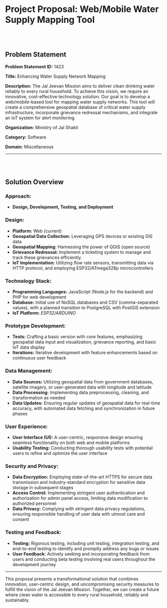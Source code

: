# **Project Proposal: Web/Mobile Water Supply Mapping Tool**

<br/>
<br/>

## **Problem Statement**

**Problem Statement ID:** 1423

**Title:** Enhancing Water Supply Network Mapping

**Description:** The Jal Jeevan Mission aims to deliver clean drinking water reliably to every rural household. To achieve this vision, we require an innovative, cost-effective technology solution. Our goal is to develop a web/mobile-based tool for mapping water supply networks. This tool will create a comprehensive geospatial database of critical water supply infrastructure, incorporate grievance redressal mechanisms, and integrate an IoT system for alert monitoring.

**Organization:** Ministry of Jal Shakti

**Category:** Software

**Domain:** Miscellaneous

---

<br/>
<br/>


## **Solution Overview**

### **Approach:**
- **Design, Development, Testing, and Deployment**

### **Design:**
- **Platform:** Web (current)
- **Geospatial Data Collection:** Leveraging GPS devices or existing GIS data
- **Geospatial Mapping:** Harnessing the power of QGIS (open source)
- **Grievance Redressal:** Implement a ticketing system to manage and track these grievances efficiently.
- **IoT Implementation:** Utilizing flow rate sensors, transmitting data via HTTP protocol, and employing ESP32/ATmega328p microcontrollers

### **Technology Stack:**
- **Programming Languages:** JavaScript (Node.js for the backend) and PHP for web development
- **Database:** Initial use of NoSQL databases and CSV (comma-separated values), with a planned transition to PostgreSQL with PostGIS extension
- **IoT Platform:** *ESP32/ARDUINO*

### **Prototype Development:**
- **Tests:** Crafting a basic version with core features, emphasizing geospatial data input and visualization, grievance reporting, and basic IoT data display
- **Iterations:** Iterative development with feature enhancements based on continuous user feedback

### **Data Management:**
- **Data Sources:** Utilizing geospatial data from government databases, satellite imagery, or user-generated data with longitude and latitude
- **Data Processing:** Implementing data preprocessing, cleaning, and transformation as needed
- **Data Updates:** Ensuring regular updates of geospatial data for real-time accuracy, with automated data fetching and synchronization in future phases

### **User Experience:**
- **User Interface (UI):** A user-centric, responsive design ensuring seamless functionality on both web and mobile platforms
- **Usability Testing:** Conducting thorough usability tests with potential users to refine and optimize the user interface

### **Security and Privacy:**
- **Data Encryption:** Employing state-of-the-art HTTPS for secure data transmission and industry-standard encryption for sensitive data storage in subsequent stages
- **Access Control:** Implementing stringent user authentication and authorization for admin panel access, limiting data modification to authorized personnel
- **Data Privacy:** Complying with stringent data privacy regulations, ensuring responsible handling of user data with utmost care and consent

### **Testing and Feedback:**
- **Testing:** Rigorous testing, including unit testing, integration testing, and end-to-end testing to identify and promptly address any bugs or issues
- **User Feedback:** Actively seeking and incorporating feedback from users and conducting beta testing involving real users throughout the development journey

---

This proposal presents a transformational solution that combines innovation, user-centric design, and uncompromising security measures to fulfill the vision of the Jal Jeevan Mission. Together, we can create a future where clean water is accessible to every rural household, reliably and sustainably.
